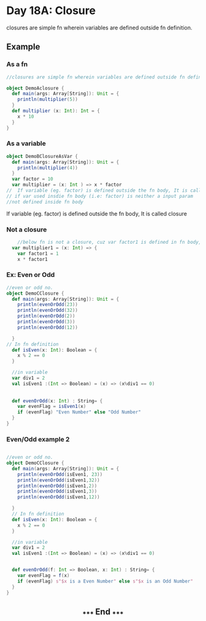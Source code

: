 # Day 18A: Closure

closures are simple fn wherein variables are defined outside fn definition.

## Example

### As a fn

```scala
//closures are simple fn wherein variables are defined outside fn definition.

object DemoAclosure {
  def main(args: Array[String]): Unit = {
    println(multiplier(5))
  }
  def multiplier (x: Int): Int = {
    x * 10
  }
}
```

### As a variable

```scala
object DemoBClosureAsVar {
  def main(args: Array[String]): Unit = {
    println(multiplier(4))
  }
  var factor = 10
  var multiplier = (x: Int ) => x * factor
//  If variable (eg. factor) is defined outside the fn body, It is called closure
// if var used insdie fn body (i.e: factor) is neither a input param 
//not defined inside fn body

```

If variable (eg. factor) is defined outside the fn body, It is called closure

### Not a closure

```scala
    //below fn is not a closure, cuz var factor1 is defined in fn body, not outside of fn.
  var multiplier1 = (x: Int) => {
    var factor1 = 1
    x * factor1
```

### Ex: Even or Odd

```scala
//even or odd no.
object DemoCClosure {
  def main(args: Array[String]): Unit = {
    println(evenOrOdd(23))
    println(evenOrOdd(32))
    println(evenOrOdd(2))
    println(evenOrOdd(3))
    println(evenOrOdd(12))

  }
// In fn definition
  def isEven(x: Int): Boolean = {
    x % 2 == 0
  }

  //in variable
  var div1 = 2
  val isEven1 :(Int => Boolean) = (x) => (x%div1 == 0)
  
  
  def evenOrOdd(x: Int) : String= {
    var evenFlag = isEven1(x)
    if (evenFlag) "Even Number" else "Odd Number"
  }
}

```

### Even/Odd example 2

```scala

//even or odd no.
object DemoCClosure {
  def main(args: Array[String]): Unit = {
    println(evenOrOdd(isEven1, 23))
    println(evenOrOdd(isEven1,32))
    println(evenOrOdd(isEven1,2))
    println(evenOrOdd(isEven1,3))
    println(evenOrOdd(isEven1,12))

  }
  // In fn definition
  def isEven(x: Int): Boolean = {
    x % 2 == 0
  }

  //in variable
  var div1 = 2
  val isEven1 :(Int => Boolean) = (x) => (x%div1 == 0)


  def evenOrOdd(f: Int => Boolean, x: Int) : String= {
    var evenFlag = f(x)
    if (evenFlag) s"$x is a Even Number" else s"$x is an Odd Number"
  }
}
```

<h2 align="center"><sub>*** </sub> End <sub>***</sub></h2>
